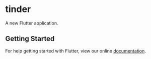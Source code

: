 # tinder

A new Flutter application.

## Getting Started

For help getting started with Flutter, view our online
[documentation](https://flutter.io/).
